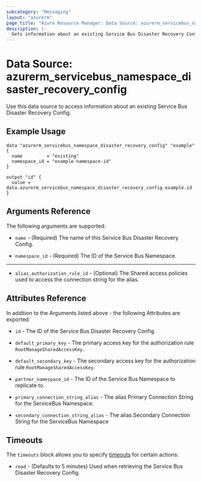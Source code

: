 ```yaml
---
subcategory: "Messaging"
layout: "azurerm"
page_title: "Azure Resource Manager: Data Source: azurerm_servicebus_namespace_disaster_recovery_config"
description: |-
  Gets information about an existing Service Bus Disaster Recovery Config.
---
```


# Data Source: azurerm_servicebus_namespace_disaster_recovery_config

Use this data source to access information about an existing Service Bus Disaster Recovery Config.

## Example Usage

```hcl
data "azurerm_servicebus_namespace_disaster_recovery_config" "example" {
  name         = "existing"
  namespace_id = "example-namespace-id"
}

output "id" {
  value = data.azurerm_servicebus_namespace_disaster_recovery_config.example.id
}
```

## Arguments Reference

The following arguments are supported:

* `name` - (Required) The name of this Service Bus Disaster Recovery Config.

* `namespace_id` - (Required) The ID of the Service Bus Namespace.

---

* `alias_authorization_rule_id` - (Optional) The Shared access policies used to access the connection string for the alias.

## Attributes Reference

In addition to the Arguments listed above - the following Attributes are exported: 

* `id` - The ID of the Service Bus Disaster Recovery Config.

* `default_primary_key` - The primary access key for the authorization rule `RootManageSharedAccessKey`.

* `default_secondary_key` - The secondary access key for the authorization rule `RootManageSharedAccessKey`.

* `partner_namespace_id` - The ID of the Service Bus Namespace to replicate to.

* `primary_connection_string_alias` - The alias Primary Connection String for the ServiceBus Namespace.

* `secondary_connection_string_alias` - The alias Secondary Connection String for the ServiceBus Namespace

## Timeouts

The `timeouts` block allows you to specify [timeouts](https://www.terraform.io/language/resources/syntax#operation-timeouts) for certain actions:

* `read` - (Defaults to 5 minutes) Used when retrieving the Service Bus Disaster Recovery Config.